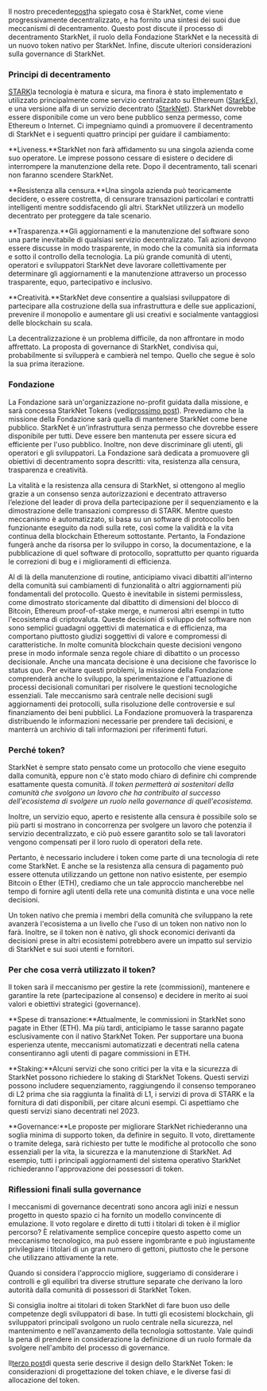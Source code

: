 Il nostro precedente[post](https://medium.com/@starkware/part-1-starknet-sovereignty-a-decentralization-proposal-bca3e98a01ef)ha spiegato cosa è StarkNet, come viene progressivamente decentralizzato, e ha fornito una sintesi dei suoi due meccanismi di decentramento. Questo post discute il processo di decentramento StarkNet, il ruolo della Fondazione StarkNet e la necessità di un nuovo token nativo per StarkNet. Infine, discute ulteriori considerazioni sulla governance di StarkNet.

### Principi di decentramento

[STARK](https://eprint.iacr.org/2018/046.pdf)la tecnologia è matura e sicura, ma finora è stato implementato e utilizzato principalmente come servizio centralizzato su Ethereum ([StarkEx](https://starkware.co/starkex/)), e una versione alfa di un servizio decentrato ([StarkNet](https://starkware.co/starknet/)). StarkNet dovrebbe essere disponibile come un vero bene pubblico senza permesso, come Ethereum o Internet. Ci impegniamo quindi a promuovere il decentramento di StarkNet e i seguenti quattro principi per guidare il cambiamento:

**Liveness.**StarkNet non farà affidamento su una singola azienda come suo operatore. Le imprese possono cessare di esistere o decidere di interrompere la manutenzione della rete. Dopo il decentramento, tali scenari non faranno scendere StarkNet.

**Resistenza alla censura.**Una singola azienda può teoricamente decidere, o essere costretta, di censurare transazioni particolari e contratti intelligenti mentre soddisfacendo gli altri. StarkNet utilizzerà un modello decentrato per proteggere da tale scenario.

**Trasparenza.**Gli aggiornamenti e la manutenzione del software sono una parte inevitabile di qualsiasi servizio decentralizzato. Tali azioni devono essere discusse in modo trasparente, in modo che la comunità sia informata e sotto il controllo della tecnologia. La più grande comunità di utenti, operatori e sviluppatori StarkNet deve lavorare collettivamente per determinare gli aggiornamenti e la manutenzione attraverso un processo trasparente, equo, partecipativo e inclusivo.

**Creatività.**StarkNet deve consentire a qualsiasi sviluppatore di partecipare alla costruzione della sua infrastruttura e delle sue applicazioni, prevenire il monopolio e aumentare gli usi creativi e socialmente vantaggiosi delle blockchain su scala.

La decentralizzazione è un problema difficile, da non affrontare in modo affrettato. La proposta di governance di StarkNet, condivisa qui, probabilmente si svilupperà e cambierà nel tempo. Quello che segue è solo la sua prima iterazione.

### Fondazione

La Fondazione sarà un'organizzazione no-profit guidata dalla missione, e sarà concessa StarkNet Tokens (vedi[prossimo post](https://medium.com/@starkware/part-3-starknet-token-design-5cc17af066c6)). Prevediamo che la missione della Fondazione sarà quella di mantenere StarkNet come bene pubblico. StarkNet è un'infrastruttura senza permesso che dovrebbe essere disponibile per tutti. Deve essere ben mantenuta per essere sicura ed efficiente per l'uso pubblico. Inoltre, non deve discriminare gli utenti, gli operatori e gli sviluppatori. La Fondazione sarà dedicata a promuovere gli obiettivi di decentramento sopra descritti: vita, resistenza alla censura, trasparenza e creatività.

La vitalità e la resistenza alla censura di StarkNet, si ottengono al meglio grazie a un consenso senza autorizzazioni e decentrato attraverso l’elezione del leader di prova della partecipazione per il sequenziamento e la dimostrazione delle transazioni compresso di STARK. Mentre questo meccanismo è automatizzato, si basa su un software di protocollo ben funzionante eseguito da nodi sulla rete, così come la validità e la vita continua della blockchain Ethereum sottostante. Pertanto, la Fondazione fungerà anche da risorsa per lo sviluppo in corso, la documentazione, e la pubblicazione di quel software di protocollo, soprattutto per quanto riguarda le correzioni di bug e i miglioramenti di efficienza.

Al di là della manutenzione di routine, anticipiamo vivaci dibattiti all'interno della comunità sui cambiamenti di funzionalità o altri aggiornamenti più fondamentali del protocollo. Questo è inevitabile in sistemi permissless, come dimostrato storicamente dal dibattito di dimensioni del blocco di Bitcoin, Ethereum proof-of-stake merge, e numerosi altri esempi in tutto l'ecosistema di criptovaluta. Queste decisioni di sviluppo del software non sono semplici guadagni oggettivi di matematica e di efficienza, ma comportano piuttosto giudizi soggettivi di valore e compromessi di caratteristiche. In molte comunità blockchain queste decisioni vengono prese in modo informale senza regole chiare di dibattito o un processo decisionale. Anche una mancata decisione è una decisione che favorisce lo status quo. Per evitare questi problemi, la missione della Fondazione comprenderà anche lo sviluppo, la sperimentazione e l'attuazione di processi decisionali comunitari per risolvere le questioni tecnologiche essenziali. Tale meccanismo sarà centrale nelle decisioni sugli aggiornamenti dei protocolli, sulla risoluzione delle controversie e sul finanziamento dei beni pubblici. La Fondazione promuoverà la trasparenza distribuendo le informazioni necessarie per prendere tali decisioni, e manterrà un archivio di tali informazioni per riferimenti futuri.

### Perché token?

StarkNet è sempre stato pensato come un protocollo che viene eseguito dalla comunità, eppure non c'è stato modo chiaro di definire chi comprende esattamente questa comunità. *Il token permetterà ai sostenitori della comunità che svolgono un lavoro che ha contribuito al successo dell'ecosistema di svolgere un ruolo nella governance di quell'ecosistema.*

Inoltre, un servizio equo, aperto e resistente alla censura è possibile solo se più parti si mostrano in concorrenza per svolgere un lavoro che potenzia il servizio decentralizzato, e ciò può essere garantito solo se tali lavoratori vengono compensati per il loro ruolo di operatori della rete.

Pertanto, è necessario includere i token come parte di una tecnologia di rete come StarkNet. E anche se la resistenza alla censura di pagamento può essere ottenuta utilizzando un gettone non nativo esistente, per esempio Bitcoin o Ether (ETH), crediamo che un tale approccio mancherebbe nel tempo di fornire agli utenti della rete una comunità distinta e una voce nelle decisioni.

Un token nativo che premia i membri della comunità che sviluppano la rete avanzerà l'ecosistema a un livello che l'uso di un token non nativo non lo farà. Inoltre, se il token non è nativo, gli shock economici derivanti da decisioni prese in altri ecosistemi potrebbero avere un impatto sul servizio di StarkNet e sui suoi utenti e fornitori.

### Per che cosa verrà utilizzato il token?

Il token sarà il meccanismo per gestire la rete (commissioni), mantenere e garantire la rete (partecipazione al consenso) e decidere in merito ai suoi valori e obiettivi strategici (governance).

**Spese di transazione:**Attualmente, le commissioni in StarkNet sono pagate in Ether (ETH). Ma più tardi, anticipiamo le tasse saranno pagate esclusivamente con il nativo StarkNet Token. Per supportare una buona esperienza utente, meccanismi automatizzati e decentrati nella catena consentiranno agli utenti di pagare commissioni in ETH.

**Staking:**Alcuni servizi che sono critici per la vita e la sicurezza di StarkNet possono richiedere lo staking di StarkNet Tokens. Questi servizi possono includere sequenziamento, raggiungendo il consenso temporaneo di L2 prima che sia raggiunta la finalità di L1, i servizi di prova di STARK e la fornitura di dati disponibili, per citare alcuni esempi. Ci aspettiamo che questi servizi siano decentrati nel 2023.

**Governance:**Le proposte per migliorare StarkNet richiederanno una soglia minima di supporto token, da definire in seguito. Il voto, direttamente o tramite delega, sarà richiesto per tutte le modifiche al protocollo che sono essenziali per la vita, la sicurezza e la manutenzione di StarkNet. Ad esempio, tutti i principali aggiornamenti del sistema operativo StarkNet richiederanno l'approvazione dei possessori di token.

### Riflessioni finali sulla governance

I meccanismi di governance decentrati sono ancora agli inizi e nessun progetto in questo spazio ci ha fornito un modello convincente di emulazione. Il voto regolare e diretto di tutti i titolari di token è il miglior percorso? È relativamente semplice concepire questo aspetto come un meccanismo tecnologico, ma può essere ingombrante e può ingiustamente privilegiare i titolari di un gran numero di gettoni, piuttosto che le persone che utilizzano attivamente la rete.

Quando si considera l'approccio migliore, suggeriamo di considerare i controlli e gli equilibri tra diverse strutture separate che derivano la loro autorità dalla comunità di possessori di StarkNet Token.

Si consiglia inoltre ai titolari di token StarkNet di fare buon uso delle competenze degli sviluppatori di base. In tutti gli ecosistemi blockchain, gli sviluppatori principali svolgono un ruolo centrale nella sicurezza, nel mantenimento e nell'avanzamento della tecnologia sottostante. Vale quindi la pena di prendere in considerazione la definizione di un ruolo formale da svolgere nell'ambito del processo di governance.

Il[terzo post](https://medium.com/@starkware/part-3-starknet-token-design-5cc17af066c6)di questa serie descrive il design dello StarkNet Token: le considerazioni di progettazione del token chiave, e le diverse fasi di allocazione del token.